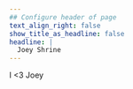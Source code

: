 ```yaml
---
## Configure header of page
text_align_right: false
show_title_as_headline: false
headline: |
  Joey Shrine
---
```


<!-- this is a subheadline -->
I <3 Joey